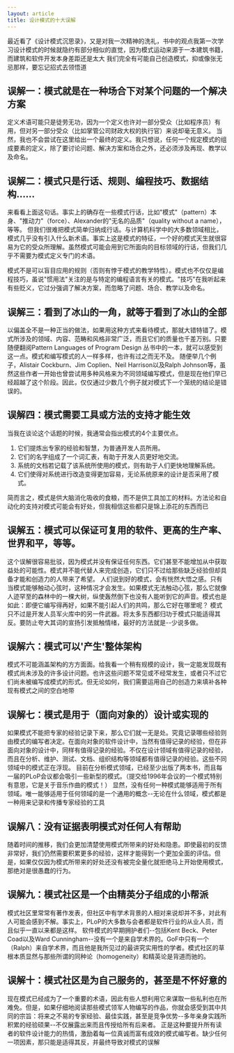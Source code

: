 ```yaml
---
layout: article
title: 设计模式的十大误解
---
```

最近看了《设计模式沉思录》，又是对我一次精神的洗礼，书中的观点我第一次学习设计模式的时候就隐约有部分相似的直觉，因为模式运动来源于一本建筑书籍，而建筑和软件开发本身差距还是太大
我们完全有可能自己创造模式，抑或像张无忌那样，要忘记招式去领悟道

## 误解一：模式就是在一种场合下对某个问题的一个解决方案

定义术语可能只是徒劳无功，因为一个定义也许对一部分受众（比如程序员）有用，但对另一部分受众（比如掌管公司财政大权的执行官）来说却毫无意义。
当然，我也不会尝试在这里给出一个最终的定义。我只想说，任何一个规定模式的组成要素的定义，除了要讨论问题、解决方案和场合之外，还必须涉及再现、教学以及命名。

 
## 误解二：模式只是行话、规则、编程技巧、数据结构……

来看看上面这句话。事实上的确存在一些模式行话，比如"模式"（pattern）本身、"推动力"（force）、Alexander的"无名的品质"（quality without a name），等等。
但我们很难把模式简单归纳成行话。与计算机科学中的大多数领域相比，模式几乎没有引入什么新术语。事实上这是模式的特征，一个好的模式天生就很容易为它的受众所理解。虽然模式可能会用到它所面向的目标领域的行话，但我们几乎不需要为模式定义专门的术语。

模式不是可以盲目应用的规则（否则有悖于模式的教学特性）。模式也不仅仅是编程技巧，虽说"惯用法"关注的是与特定的编程语言有关的模式。"技巧"在我听起来有些贬义，它过分强调了解决方案，而忽略了问题、场合、教学以及命名。


## 误解三：看到了冰山的一角，就等于看到了冰山的全部

以偏盖全不是一种正当的做法，如果用这种方式来看待模式，那就大错特错了。模式所涉及的领域、内容、范畴和风格非常广泛，而且它们的质量也千差万别。只要随便翻阅Pattern Languages of Program Design 丛书中的一本，就可以感受到这一点。模式和编写模式的人一样多样，也许有过之而无不及。
随便举几个例子，Alistair Cockburn、Jim Coplien、Neil Harrison以及Ralph Johnson等，虽然这些作者一开始也曾尝试用多种风格来为不同领域编写模式，但是现在他们早已经超越了这个阶段。因此，仅仅通过少数几个例子就对模式下一个笼统的结论是错误的。

## 误解四：模式需要工具或方法的支持才能生效

当我在谈论这个话题的时候，我通常会指出模式的4个主要优点。

1. 它们提炼出专家的经验和智慧，为普通开发人员所用。
2. 它们的名字组成了一个词汇表，有助于开发人员更好地交流。
3. 系统的文档若记载了该系统所使用的模式，则有助于人们更快地理解系统。
4. 它们使得对系统进行改造变得更加容易，无论系统原来的设计是否采用了模式。

简而言之，模式是供大脑消化吸收的食粮，而不是供工具加工的材料。方法论和自动化的支持对模式可能会有好处，但我相信这些都只是锦上添花的东西而已

## 误解五：模式可以保证可复用的软件、更高的生产率、世界和平，等等。

这个误解很容易批驳，因为模式并没有保证任何东西。它们甚至不能增加从中获取益处的可能性。模式并不能代替人来完成创造，它们只不过给那些缺乏经验但却具备才能和创造力的人带来了希望。
人们说到好的模式，会有恍然大悟之感。只有当模式能够触动心弦时，这种情况才会发生。如果模式无法触动心弦，那么它就像人迹罕至的森林中的一棵大树，纵使轰然倒下也没有人能听到它的声音。模式也是如此：即便它编写得再好，如果不能引起人们的共鸣，那么它好在哪里呢？
模式只不过是开发人员军火库中的另一件武器。将太多东西都归功于模式只能适得其反。要防止夸大其词的宣扬引发抵触情绪，最好的方法就是--少说多做。

## 误解六：模式可以'产生'整体架构

模式不可能涵盖架构的方方面面。给我看一个稍有规模的设计，我一定能发现既有模式尚未涉及的许多设计问题。也许这些问题不常见或不经常发生，或者只不过它们尚未被编写成模式的形式。但无论如何，我们需要运用自己的创造力来填补各种现有模式之间的空白地带

## 误解七：模式是用于（面向对象的）设计或实现的

如果模式不能把专家的经验记录下来，那么它们就一无是处。究竟记录哪些经验则由模式的编写者决定。在面向对象的软件设计中，当然有值得记录的经验，但在非面向对象的设计中，同样有值得记录的经验。不仅在设计领域有值得记录的经验，而且在分析、维护、测试、文档、组织结构等领域都有值得记录的经验。这些不同领域中的模式正在浮现。
目前在分析模式领域，已经至少出版了两本书，而且每一届的PLoP会议都会吸引一些新型的模式。（提交给1996年会议的一个模式特别有意思，它是关于音乐作曲的模式！）
显然，没有任何一种模式能够适用于所有领域。唯一能够适用于任何领域的是一个通用的概念--无论在什么领域，模式都是一种用来记录和传播专家经验的工具

## 误解八：没有证据表明模式对任何人有帮助

随着时间的推移，我们会更加清楚使用模式所带来的好处和隐患。即使最初的反馈非常好，我们仍然需要积累更多的经验，这样才能得到一个更加全面的评估。但是，如果仅仅因为模式所带来的好处还没有被完全量化就拒绝马上开始使用模式，那绝对是很愚蠢的行为。

## 误解九：模式社区是一个由精英分子组成的小帮派
模式社区里常常有著作发表，但社区中有学术背景的人相对来说却并不多，对此有人可能会感到不解。事实上，PLoP的大多数与会者都是软件行业的从业人员，而且似乎一直以来都是这样。
软件模式的早期拥护者们--包括Kent Beck、Peter Coad以及Ward Cunningham--没有一个是来自学术界的。GoF中只有一个（Ralph）来自学术界，而且他是我所见过的最讲究实用性的学者。模式社区的草根本质显然与那些所谓的同种论（homogeneity）和精英论是背道而驰的。

## 误解十：模式社区是为自己服务的，甚至是不怀好意的

现在模式已经成为了一个重要的术语，因此有些人想利用它来谋取一些私利也在所难免。但是，如果仔细地阅读那些模式领军人物编写的作品，你就会感受到其中共同的宗旨：将来之不易的专家经验、最佳实践，甚至是竞争优势--多年亲身实践所积累的经验硕果--不仅展露出来而且传授给所有后来者。
正是这种要提升所有读者的软件设计能力的热情，激励着每一位真诚而富有成效的模式编写者。缺少任何一项因素，那只能是适得其反，并最终导致对模式的误解